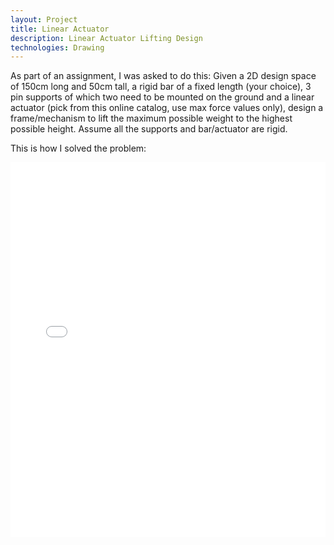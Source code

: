 ```yaml
---
layout: Project
title: Linear Actuator
description: Linear Actuator Lifting Design
technologies: Drawing
---
```



As part of an assignment, I was asked to do this:
Given a 2D design space of 150cm long and 50cm tall, a rigid bar of a fixed length (your choice), 3 pin supports of which two need to be mounted on the ground and a linear actuator (pick from this online catalog, use max force values only), design a frame/mechanism to lift the maximum possible weight to the highest possible height. Assume all the supports and bar/actuator are rigid.


This is how I solved the problem:

<iframe src="/assets/Portfolio_Problem.pdf" width="100%" height="600px" style="border:none;"></iframe>
